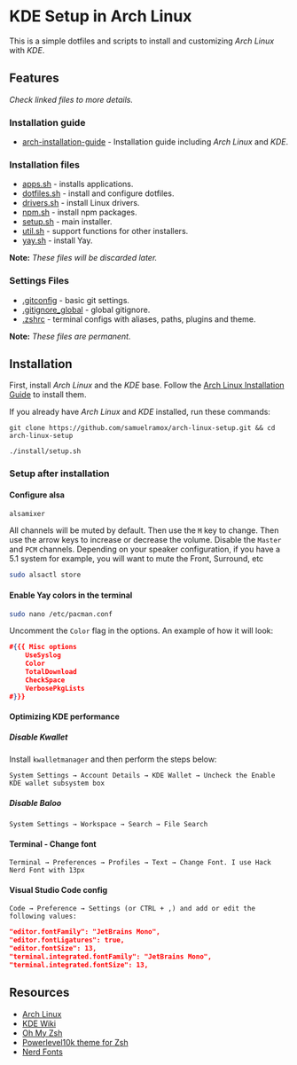 # KDE Setup in Arch Linux

This is a simple dotfiles and scripts to install and customizing _Arch Linux_ with _KDE_.

## Features

_Check linked files to more details._

### Installation guide

- [arch-installation-guide](arch-installation-guide.md) - Installation guide including _Arch Linux_ and _KDE_.

### Installation files

- [apps.sh](install/apps.sh) - installs applications.
- [dotfiles.sh](install/dotfiles.sh) - install and configure dotfiles.
- [drivers.sh](install/drivers.sh) - install Linux drivers.
- [npm.sh](install/npm.sh) - install npm packages.
- [setup.sh](install/setup.sh) - main installer.
- [util.sh](install/util.sh) - support functions for other installers.
- [yay.sh](install/yay.sh) - install Yay.

**Note:** _These files will be discarded later._

### Settings Files

- [.gitconfig](.gitconfig) - basic git settings.
- [.gitignore_global](.gitignore_global) - global gitignore.
- [.zshrc](.zshrc) - terminal configs with aliases, paths, plugins and theme.

**Note:** _These files are permanent._

## Installation

First, install _Arch Linux_ and the _KDE_ base. Follow the [Arch Linux Installation Guide](arch-installation-guide.md) to install them.

If you already have _Arch Linux_ and _KDE_ installed, run these commands:

```
git clone https://github.com/samuelramox/arch-linux-setup.git && cd arch-linux-setup

./install/setup.sh
```

### Setup after installation

#### Configure alsa

```bash
alsamixer
```

All channels will be muted by default. Then use the `M` key to change. Then use the arrow keys to increase or decrease the volume. Disable the `Master` and `PCM` channels. Depending on your speaker configuration, if you have a 5.1 system for example, you will want to mute the Front, Surround, etc

```bash
sudo alsactl store
```

#### Enable Yay colors in the terminal

```bash
sudo nano /etc/pacman.conf
```

Uncomment the `Color` flag in the options. An example of how it will look:

```json
#{{{ Misc options
    UseSyslog
    Color
    TotalDownload
    CheckSpace
    VerbosePkgLists
#}}}
```

#### Optimizing KDE performance

##### Disable Kwallet

Install `kwalletmanager` and then perform the steps below:

`System Settings → Account Details → KDE Wallet → Uncheck the Enable KDE wallet subsystem box`

##### Disable Baloo

`System Settings → Workspace → Search → File Search`

#### Terminal - Change font

`Terminal → Preferences → Profiles → Text → Change Font. I use Hack Nerd Font with 13px`

#### Visual Studio Code config

`Code → Preference → Settings (or CTRL + ,) and add or edit the following values:`

```json
"editor.fontFamily": "JetBrains Mono",
"editor.fontLigatures": true,
"editor.fontSize": 13,
"terminal.integrated.fontFamily": "JetBrains Mono",
"terminal.integrated.fontSize": 13,
```

## Resources

- [Arch Linux](https://www.archlinux.org/)
- [KDE Wiki](https://wiki.archlinux.org/index.php/KDE)
- [Oh My Zsh](https://github.com/robbyrussell/oh-my-zsh)
- [Powerlevel10k theme for Zsh](https://github.com/romkatv/powerlevel10k)
- [Nerd Fonts](https://nerdfonts.com/)
